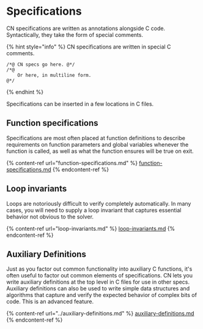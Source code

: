 # Specifications

CN specifications are written as annotations alongside C code.  Syntactically, they take the form of special comments.

{% hint style="info" %}
CN specifications are written in special C comments.

```
/*@ CN specs go here. @*/
/*@
    Or here, in multiline form.
@*/
```
{% endhint %}

Specifications can be inserted in a few locations in C files.

## Function specifications

Specifications are most often placed at function definitions to describe requirements on function parameters and global variables whenever the function is called, as well as what the function ensures will be true on exit.

{% content-ref url="function-specifications.md" %}
[function-specifications.md](function-specifications.md)
{% endcontent-ref %}

## Loop invariants

Loops are notoriously difficult to verify completely automatically.  In many cases, you will need to supply a loop invariant that captures essential behavior not obvious to the solver.

{% content-ref url="loop-invariants.md" %}
[loop-invariants.md](loop-invariants.md)
{% endcontent-ref %}

## Auxiliary Definitions

Just as you factor out common functionality into auxiliary C functions, it's often useful to factor out common elements of specifications.  CN lets you write auxiliary definitions at the top level in C files for use in other specs.  Auxiliary definitions can also be used to write simple data structures and algorithms that capture and verify the expected behavior of complex bits of code. This is an advanced feature.

{% content-ref url="../auxiliary-definitions.md" %}
[auxiliary-definitions.md](../auxiliary-definitions.md)
{% endcontent-ref %}
